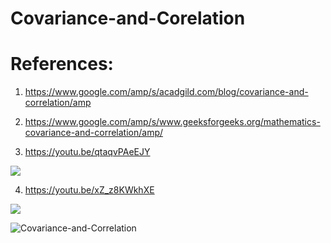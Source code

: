 # Covariance-and-Corelation


# References: 
1) https://www.google.com/amp/s/acadgild.com/blog/covariance-and-correlation/amp
2) https://www.google.com/amp/s/www.geeksforgeeks.org/mathematics-covariance-and-correlation/amp/

 3) https://youtu.be/qtaqvPAeEJY
 
 [![](http://img.youtube.com/vi/qtaqvPAeEJY/0.jpg)](http://www.youtube.com/watch?v=qtaqvPAeEJY "Covariance and Correlation Part 1: Covariance")
 
 4) https://youtu.be/xZ_z8KWkhXE
 
 [![](http://img.youtube.com/vi/xZ_z8KWkhXE/0.jpg)](http://www.youtube.com/watch?v=xZ_z8KWkhXE "Covariance and Correlation Part 2: Pearson's Correlation")


![Covariance-and-Correlation](https://user-images.githubusercontent.com/61824566/85696270-6a4f1880-b6f6-11ea-9cf8-4d5bb45d1b80.jpg)

